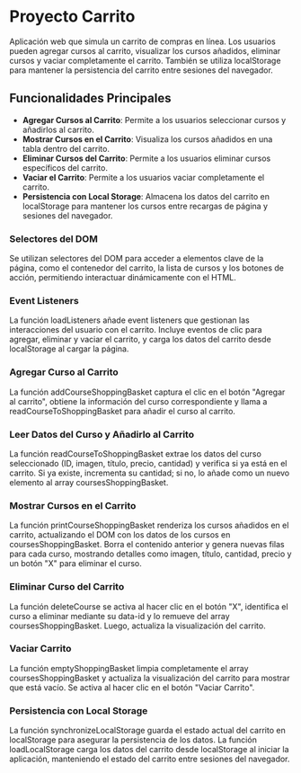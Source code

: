 # Proyecto Carrito 

Aplicación web que simula un carrito de compras en línea. Los usuarios pueden agregar cursos al carrito, visualizar los cursos añadidos, eliminar cursos y vaciar completamente el carrito. También se utiliza localStorage para mantener la persistencia del carrito entre sesiones del navegador.

## Funcionalidades Principales

- **Agregar Cursos al Carrito**: Permite a los usuarios seleccionar cursos y añadirlos al carrito.
- **Mostrar Cursos en el Carrito**: Visualiza los cursos añadidos en una tabla dentro del carrito.
- **Eliminar Cursos del Carrito**: Permite a los usuarios eliminar cursos específicos del carrito.
- **Vaciar el Carrito**: Permite a los usuarios vaciar completamente el carrito.
- **Persistencia con Local Storage**: Almacena los datos del carrito en localStorage para mantener los cursos entre recargas de página y sesiones del navegador.

### Selectores del DOM

Se utilizan selectores del DOM para acceder a elementos clave de la página, como el contenedor del carrito, la lista de cursos y los botones de acción, permitiendo interactuar dinámicamente con el HTML.

### Event Listeners

La función loadListeners añade event listeners que gestionan las interacciones del usuario con el carrito. Incluye eventos de clic para agregar, eliminar y vaciar el carrito, y carga los datos del carrito desde localStorage al cargar la página.

### Agregar Curso al Carrito

La función addCourseShoppingBasket captura el clic en el botón "Agregar al carrito", obtiene la información del curso correspondiente y llama a readCourseToShoppingBasket para añadir el curso al carrito.

### Leer Datos del Curso y Añadirlo al Carrito

La función readCourseToShoppingBasket extrae los datos del curso seleccionado (ID, imagen, título, precio, cantidad) y verifica si ya está en el carrito. Si ya existe, incrementa su cantidad; si no, lo añade como un nuevo elemento al array coursesShoppingBasket.

### Mostrar Cursos en el Carrito

La función printCourseShoppingBasket renderiza los cursos añadidos en el carrito, actualizando el DOM con los datos de los cursos en coursesShoppingBasket. Borra el contenido anterior y genera nuevas filas para cada curso, mostrando detalles como imagen, título, cantidad, precio y un botón "X" para eliminar el curso.

### Eliminar Curso del Carrito

La función deleteCourse se activa al hacer clic en el botón "X", identifica el curso a eliminar mediante su data-id y lo remueve del array coursesShoppingBasket. Luego, actualiza la visualización del carrito.

### Vaciar Carrito

La función emptyShoppingBasket limpia completamente el array coursesShoppingBasket y actualiza la visualización del carrito para mostrar que está vacío. Se activa al hacer clic en el botón "Vaciar Carrito".

### Persistencia con Local Storage

La función synchronizeLocalStorage guarda el estado actual del carrito en localStorage para asegurar la persistencia de los datos. La función loadLocalStorage carga los datos del carrito desde localStorage al iniciar la aplicación, manteniendo el estado del carrito entre sesiones del navegador.
